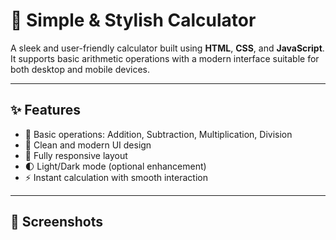 # 🧮 Simple & Stylish Calculator

A sleek and user-friendly calculator built using **HTML**, **CSS**, and **JavaScript**. It supports basic arithmetic operations with a modern interface suitable for both desktop and mobile devices.

---
## ✨ Features

- 🔢 Basic operations: Addition, Subtraction, Multiplication, Division
- 🎨 Clean and modern UI design
- 📱 Fully responsive layout
- 🌓 Light/Dark mode (optional enhancement)
- ⚡ Instant calculation with smooth interaction

---

## 📸 Screenshots
